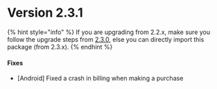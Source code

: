 # Version 2.3.1

{% hint style="info" %}
If you are upgrading from 2.2.x, make sure you follow the upgrade steps from [2.3.0](version-2.3.0.md#uninstall-steps), else you can directly import this package (from 2.3.x).
{% endhint %}

#### Fixes

* \[Android] Fixed a crash in billing when making a purchase
